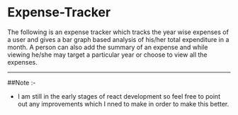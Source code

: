 # Expense-Tracker
The following is an expense tracker which tracks the year wise expenses of a user and gives a bar graph based analysis of his/her total expenditure in a month. A person can also add the summary of an expense and while viewing he/she may target a particular year or choose to view all the expenses.

---

##Note :-
- I am still in the early stages of react development so feel free to point out any improvements which I nned to make in order to make this better.
